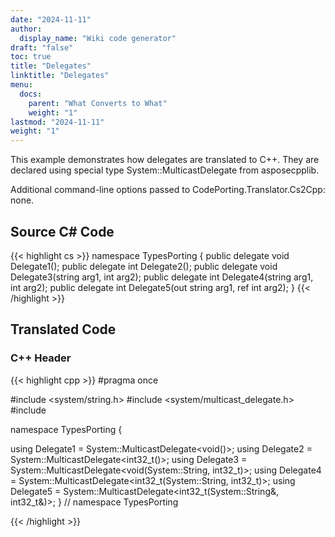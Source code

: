 ```yaml
---
date: "2024-11-11"
author:
  display_name: "Wiki code generator"
draft: "false"
toc: true
title: "Delegates"
linktitle: "Delegates"
menu:
  docs:
    parent: "What Converts to What"
    weight: "1"
lastmod: "2024-11-11"
weight: "1"
---
```


This example demonstrates how delegates are translated to C++. They are declared using special type System::MulticastDelegate<T> from asposecpplib.

Additional command-line options passed to CodePorting.Translator.Cs2Cpp: none.

## Source C# Code ##

{{< highlight cs >}}
namespace TypesPorting
{
    public delegate void Delegate1();
    public delegate int Delegate2();
    public delegate void Delegate3(string arg1, int arg2);
    public delegate int Delegate4(string arg1, int arg2);
    public delegate int Delegate5(out string arg1, ref int arg2);
}
{{< /highlight >}}

## Translated Code ##

### C++ Header ###

{{< highlight cpp >}}
#pragma once

#include <system/string.h>
#include <system/multicast_delegate.h>
#include <cstdint>

namespace TypesPorting {

using Delegate1 = System::MulticastDelegate<void()>;
using Delegate2 = System::MulticastDelegate<int32_t()>;
using Delegate3 = System::MulticastDelegate<void(System::String, int32_t)>;
using Delegate4 = System::MulticastDelegate<int32_t(System::String, int32_t)>;
using Delegate5 = System::MulticastDelegate<int32_t(System::String&, int32_t&)>;
} // namespace TypesPorting



{{< /highlight >}}
